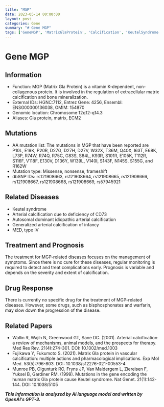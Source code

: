 ```yaml
---
title: "MGP"
date: 2023-05-14 00:00:00
layout: post
categories: Gene
summary: "# Gene MGP"
tags: ['GeneMGP', 'MatrixGlaProtein', 'Calcification', 'KeutelSyndrome', 'ArterialCalcification', 'Mutation', 'Treatment', 'Prognosis']
---
```


# Gene MGP

## Information
- Function: MGP (Matrix Gla Protein) is a vitamin K-dependent, non-collagenous protein. It is involved in the regulation of extracellular matrix calcification and bone mineralization.
- External IDs: HGNC:7112, Entrez Gene: 4256, Ensembl: ENSG00000136038, OMIM: 154870
- Genomic location: Chromosome 12q12-q14.3
- Aliases: Gla protein, matrix, ECM2

## Mutations
- AA mutation list: The mutations in MGP that have been reported are P10L, E19K, P20R, D27G, D27H, D27V, W32X, T36M, Q40X, I63T, E68K, L73P, R74W, R74Q, R75C, G83S, S84L, K93R, S101R, E105K, T112R, S116F, V118F, E130V, D136Y, W139L, V140I, S143F, N145S, S155G, and R162W
- Mutation type: Missense, nonsense, frameshift
- dbSNP IDs: rs121908663, rs121908664, rs121908665, rs121908666, rs121908667, rs121908668, rs121908669, rs57945921

## Related Diseases
- Keutel syndrome
- Arterial calcification due to deficiency of CD73
- Autosomal dominant idiopathic arterial calcification
- Generalized arterial calcification of infancy
- MED, type IV

## Treatment and Prognosis
The treatment for MGP-related diseases focuses on the management of symptoms. Since there is no cure for these diseases, regular monitoring is required to detect and treat complications early. Prognosis is variable and depends on the severity and extent of calcification.

## Drug Response
There is currently no specific drug for the treatment of MGP-related diseases. However, some drugs, such as bisphosphonates and warfarin, may slow down the progression of the disease.

## Related Papers
- Wallin R, Wajih N, Greenwood GT, Sane DC. (2001). Arterial calcification: a review of mechanisms, animal models, and the prospects for therapy. Med Res Rev. 21(4):274-301. DOI: 10.1002/med.1003
- Fujikawa Y, Fukumoto S. (2021). Matrix Gla protein in vascular calcification: multiple actions and pharmacological implications. Exp Mol Med. 53(5):796-803. DOI: 10.1038/s12276-021-00553-4
- Munroe PB, Olgunturk RO, Fryns JP, Van Maldergem L, Ziereisen F, Yuksel B, Gardiner RM. (1999). Mutations in the gene encoding the human matrix Gla protein cause Keutel syndrome. Nat Genet. 21(1):142-144. DOI: 10.1038/5105

**_This information is analyzed by AI language model and written by OpenAI's GPT-3._**